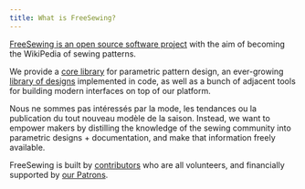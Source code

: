 ```yaml
---
title: What is FreeSewing?
---
```


[FreeSewing is an open source software project](https://github.com/freesewing/) with the aim of becoming the WikiPedia of sewing patterns.

We provide a [core library](https://www.npmjs.com/package/@freesewing/core) for parametric pattern design, an ever-growing [library of designs](/designs/) implemented in code, as well as a bunch of adjacent tools for building modern interfaces on top of our platform.

Nous ne sommes pas intéressés par la mode, les tendances ou la publication du tout nouveau modèle de la saison. Instead, we want to empower makers by distilling the knowledge of the sewing community into parametric designs + documentation, and make that information freely available.

FreeSewing is built by [contributors](/community/who/contributors/) who are all volunteers, and financially supported by [our Patrons](/community/who/patrons/).


